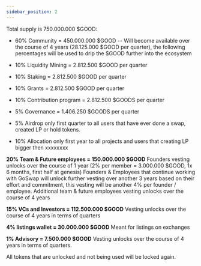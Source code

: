 ```yaml
---
sidebar_position: 2
---
```


Total supply is 750.000.000 $GOOD:

- 60% Community = 450.000.000 $GOOD
-- Will become available over the course of 4 years (28.125.000 $GOOD per quarter), the following percentages will be used to drip the $GOOD further into the ecosystem
- 10% Liquidity Mining = 2.812.500 $GOOD per quarter
- 10% Staking = 2.812.500 $GOOD per quarter
- 10% Grants = 2.812.500 $GOOD per quarter
- 10% Contribution program = 2.812.500 $GOODS per quarter
- 5% Governance = 1.406.250 $GOODS per quarter

- 5% Airdrop only first quarter to all users that have ever done a swap, created LP or hold tokens.
- 10% Allocation only first year to all projects and users that creating LP bigger then xxxxxxxx

**20% Team & Future employees =  150.000.000 $GOOD**
Founders vesting unlocks over the course of 1 year (2% per member = 3.000.000 $GOOD, 1x 6 months, first half at genesis)
Founders & Employees that continue working with GoSwap will unlock further vesting over another 3 years based on their effort and commitment, this vesting will be another 4% per founder / employee.
Additional team & future employees vesting unlocks over the course of 4 years

**15% VCs and Investors = 112.500.000 $GOOD**
Vesting unlocks over the course of 4 years in terms of quarters

**4% listings wallet = 30.000.000 $GOOD**
Meant for listings on exchanges

**1% Advisory = 7.500.000 $GOOD**
Vesting unlocks over the course of 4 years in terms of quarters.

All tokens that are unlocked and not being used will be locked again.
